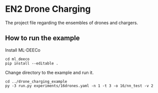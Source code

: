 # EN2 Drone Charging

The project file regarding the ensembles of drones and chargers. 

## How to run the example

Install ML-DEECo

```
cd ml_deeco
pip install --editable .
```

Change directory to the example and run it.

```
cd ../drone_charging_example
py -3 run.py experiments/16drones.yaml -n 1 -t 3 -o 16/nn_test -v 2
```

